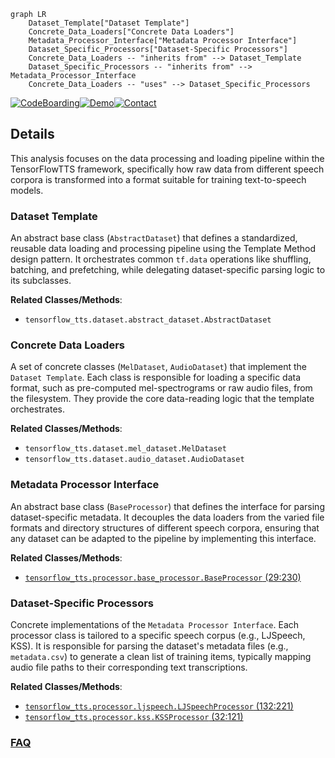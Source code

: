 ```mermaid
graph LR
    Dataset_Template["Dataset Template"]
    Concrete_Data_Loaders["Concrete Data Loaders"]
    Metadata_Processor_Interface["Metadata Processor Interface"]
    Dataset_Specific_Processors["Dataset-Specific Processors"]
    Concrete_Data_Loaders -- "inherits from" --> Dataset_Template
    Dataset_Specific_Processors -- "inherits from" --> Metadata_Processor_Interface
    Concrete_Data_Loaders -- "uses" --> Dataset_Specific_Processors
```

[![CodeBoarding](https://img.shields.io/badge/Generated%20by-CodeBoarding-9cf?style=flat-square)](https://github.com/CodeBoarding/GeneratedOnBoardings)[![Demo](https://img.shields.io/badge/Try%20our-Demo-blue?style=flat-square)](https://www.codeboarding.org/demo)[![Contact](https://img.shields.io/badge/Contact%20us%20-%20contact@codeboarding.org-lightgrey?style=flat-square)](mailto:contact@codeboarding.org)

## Details

This analysis focuses on the data processing and loading pipeline within the TensorFlowTTS framework, specifically how raw data from different speech corpora is transformed into a format suitable for training text-to-speech models.

### Dataset Template
An abstract base class (`AbstractDataset`) that defines a standardized, reusable data loading and processing pipeline using the Template Method design pattern. It orchestrates common `tf.data` operations like shuffling, batching, and prefetching, while delegating dataset-specific parsing logic to its subclasses.


**Related Classes/Methods**:

- `tensorflow_tts.dataset.abstract_dataset.AbstractDataset`


### Concrete Data Loaders
A set of concrete classes (`MelDataset`, `AudioDataset`) that implement the `Dataset Template`. Each class is responsible for loading a specific data format, such as pre-computed mel-spectrograms or raw audio files, from the filesystem. They provide the core data-reading logic that the template orchestrates.


**Related Classes/Methods**:

- `tensorflow_tts.dataset.mel_dataset.MelDataset`
- `tensorflow_tts.dataset.audio_dataset.AudioDataset`


### Metadata Processor Interface
An abstract base class (`BaseProcessor`) that defines the interface for parsing dataset-specific metadata. It decouples the data loaders from the varied file formats and directory structures of different speech corpora, ensuring that any dataset can be adapted to the pipeline by implementing this interface.


**Related Classes/Methods**:

- <a href="https://github.com/TensorSpeech/TensorFlowTTS/blob/master/tensorflow_tts/processor/base_processor.py#L29-L230" target="_blank" rel="noopener noreferrer">`tensorflow_tts.processor.base_processor.BaseProcessor` (29:230)</a>


### Dataset-Specific Processors
Concrete implementations of the `Metadata Processor Interface`. Each processor class is tailored to a specific speech corpus (e.g., LJSpeech, KSS). It is responsible for parsing the dataset's metadata files (e.g., `metadata.csv`) to generate a clean list of training items, typically mapping audio file paths to their corresponding text transcriptions.


**Related Classes/Methods**:

- <a href="https://github.com/TensorSpeech/TensorFlowTTS/blob/master/tensorflow_tts/processor/ljspeech.py#L132-L221" target="_blank" rel="noopener noreferrer">`tensorflow_tts.processor.ljspeech.LJSpeechProcessor` (132:221)</a>
- <a href="https://github.com/TensorSpeech/TensorFlowTTS/blob/master/tensorflow_tts/processor/kss.py#L32-L121" target="_blank" rel="noopener noreferrer">`tensorflow_tts.processor.kss.KSSProcessor` (32:121)</a>




### [FAQ](https://github.com/CodeBoarding/GeneratedOnBoardings/tree/main?tab=readme-ov-file#faq)